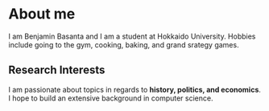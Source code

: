 # About me 
I am Benjamin Basanta and I am a student at Hokkaido University. Hobbies include going to the gym, cooking, baking, and grand srategy games.

## Research Interests  
I am passionate about topics in regards to **history, politics, and economics**. I hope to build an extensive background in computer science. 
